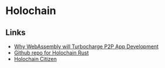 # Holochain

## Links

* [Why WebAssembly will Turbocharge P2P App Development]( https://medium.com/holochain/why-webassembly-will-turbocharge-p2p-app-development-and-the-holochain-tech-stack-d771125ef4f5)
* [Github repo for Holochain Rust](https://github.com/holochain/holochain-rust)
* [Holochain Citizen](https://holochaincitizen.com/)
